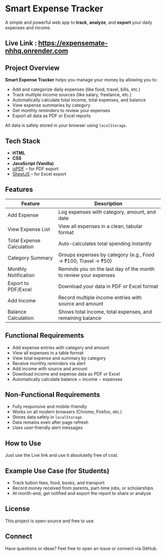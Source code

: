 # Smart Expense Tracker

A simple and powerful web app to **track**, **analyze**, and **export** your daily expenses and income.

## Live Link : https://expensemate-nhhq.onrender.com

## Project Overview

**Smart Expense Tracker** helps you manage your money by allowing you to:

- Add and categorize daily expenses (like food, travel, bills, etc.)
- Track multiple income sources (like salary, freelance, etc.)
- Automatically calculate total income, total expenses, and balance
- View expense summaries by category
- Get monthly reminders to review your expenses
- Export all data as PDF or Excel reports

All data is safely stored in your browser using `localStorage`.



## Tech Stack

- **HTML**
- **CSS**
- **JavaScript (Vanilla)**
- [jsPDF](https://github.com/parallax/jsPDF) – for PDF export  
- [SheetJS](https://sheetjs.com/) – for Excel export



##  Features

| Feature                        | Description                                                                 |
|-------------------------------|-----------------------------------------------------------------------------|
|  Add Expense                 | Log expenses with category, amount, and date                                |
|  View Expense List          | View all expenses in a clean, tabular format                                |
|  Total Expense Calculation | Auto-calculates total spending instantly                                    |
|  Category Summary           | Groups expenses by category (e.g., Food → ₹100, Travel → ₹50)              |
|  Monthly Notification        | Reminds you on the last day of the month to review your expenses            |
|  Export to PDF/Excel        | Download your data in PDF or Excel format                                   |
|  Add Income                 | Record multiple income entries with source and amount                       |
|  Balance Calculation        | Shows total income, total expenses, and remaining balance                   |



##  Functional Requirements

- Add expense entries with category and amount
- View all expenses in a table format
- View total expense and summary by category
- Receive monthly reminders via alert
- Add income with source and amount
- Download income and expense data as PDF or Excel
- Automatically calculate balance = income − expenses



##  Non-Functional Requirements

- Fully responsive and mobile-friendly
- Works on all modern browsers (Chrome, Firefox, etc.)
- Stores data safely in `localStorage`
- Data remains even after page refresh
- Uses user-friendly alert messages



##  How to Use

Just use the Live link and use it absolutelly free of cost.



##  Example Use Case (for Students)

- Track tuition fees, food, books, and transport
- Record money received from parents, part-time jobs, or scholarships
- At month-end, get notified and export the report to share or analyze



##  License

This project is open-source and free to use.

##  Connect

Have questions or ideas? Feel free to open an issue or connect via GitHub.



